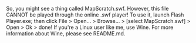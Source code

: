 So, you might see a thing called MapScratch.swf. However, this file CANNOT be played through the online .swf player! To use it, launch Flash Player.exe; then click File > Open... > Browse... > [select MapScratch.swf] > Open > Ok > done! If you're a Linux user like me, use Wine. For more information about Wine, please see README.md.
